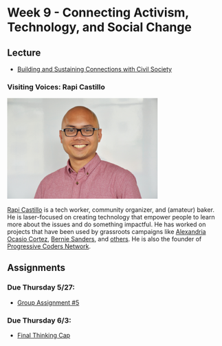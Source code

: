 # Week 9 - Connecting Activism, Technology, and Social Change

## Lecture
- [Building and Sustaining Connections with Civil Society](./Materials/AA191_S_W7_Lecture_7.pdf)
<!-- 
## Lab
-  [Collaborating with GitHub and Plugins](./lab/) -->
### Visiting Voices: Rapi Castillo

<img src="./Materials/rapicastillo.jpg" alt="Rapi Castillo" width="350"/>

[Rapi Castillo](https://www.rapicastillo.com/) is a tech worker, community organizer, and (amateur) baker. He is laser-focused on creating technology that empower people to learn more about the issues and do something impactful. He has worked on projects that have been used by grassroots campaigns like [Alexandria Ocasio Cortez](https://www.ocasio2018.com/), [Bernie Sanders](https://berniesanders.com/), and [others](https://www.rapicastillo.com/projects/). He is also the founder of [Progressive Coders Network](https://www.progcode.org/).


## Assignments

### Due Thursday 5/27:
- [Group Assignment #5](../Week_8/Materials/groupassignment.md)
  

### Due Thursday 6/3:
- [Final Thinking Cap](https://github.com/albertkun/21S-ASIAAM-191A/discussions/154)
  